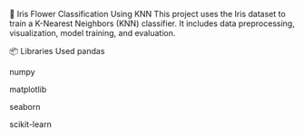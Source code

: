 🌸 Iris Flower Classification Using KNN
This project uses the Iris dataset to train a K-Nearest Neighbors (KNN) classifier. It includes data preprocessing, visualization, model training, and evaluation.

📦 Libraries Used
pandas

numpy

matplotlib

seaborn

scikit-learn

